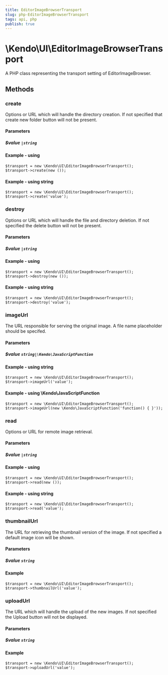 ```yaml
---
title: EditorImageBrowserTransport
slug: php-EditorImageBrowserTransport
tags: api, php
publish: true
---
```


# \Kendo\UI\EditorImageBrowserTransport

A PHP class representing the transport setting of EditorImageBrowser.


## Methods

### create
Options or URL which will handle the directory creation. If not specified that create new folder button will not be present.
#### Parameters

##### $value `|string`



#### Example  - using 
    $transport = new \Kendo\UI\EditorImageBrowserTransport();
    $transport->create(new ());

#### Example  - using string
    $transport = new \Kendo\UI\EditorImageBrowserTransport();
    $transport->create('value');

### destroy
Options or URL which will handle the file and directory deletion. If not specified the delete button will not be present.
#### Parameters

##### $value `|string`



#### Example  - using 
    $transport = new \Kendo\UI\EditorImageBrowserTransport();
    $transport->destroy(new ());

#### Example  - using string
    $transport = new \Kendo\UI\EditorImageBrowserTransport();
    $transport->destroy('value');

### imageUrl
The URL responsible for serving the original image. A file name placeholder should be specifed.
#### Parameters

##### $value `string|\Kendo\JavaScriptFunction`



#### Example  - using string
    $transport = new \Kendo\UI\EditorImageBrowserTransport();
    $transport->imageUrl('value');

#### Example  - using \Kendo\JavaScriptFunction
    $transport = new \Kendo\UI\EditorImageBrowserTransport();
    $transport->imageUrl(new \Kendo\JavaScriptFunction('function() { }'));

### read
Options or URL for remote image retrieval.
#### Parameters

##### $value `|string`



#### Example  - using 
    $transport = new \Kendo\UI\EditorImageBrowserTransport();
    $transport->read(new ());

#### Example  - using string
    $transport = new \Kendo\UI\EditorImageBrowserTransport();
    $transport->read('value');

### thumbnailUrl
The URL for retrieving the thumbnail version of the image. If not specified a default image icon will be shown.
#### Parameters

##### $value `string`



#### Example 
    $transport = new \Kendo\UI\EditorImageBrowserTransport();
    $transport->thumbnailUrl('value');

### uploadUrl
The URL which will handle the upload of the new images. If not specified the Upload button will not be displayed.
#### Parameters

##### $value `string`



#### Example 
    $transport = new \Kendo\UI\EditorImageBrowserTransport();
    $transport->uploadUrl('value');

